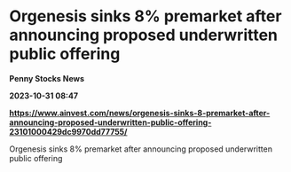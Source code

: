 # Orgenesis sinks 8% premarket after announcing proposed underwritten public offering
**Penny Stocks News**

**2023-10-31 08:47**

**https://www.ainvest.com/news/orgenesis-sinks-8-premarket-after-announcing-proposed-underwritten-public-offering-23101000429dc9970dd77755/**

Orgenesis sinks 8% premarket after announcing proposed underwritten public offering